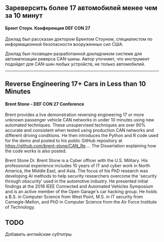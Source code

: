 ## Зареверсить более 17 автомобилей менее чем за 10 минут

#### Брент Стоун. Конференция DEF CON 27

Доклад был рассказан доктором Брентом Стоуном, специалистом по информационной безопасности вооруженных сил США.

Доклад был посвящен разработанной докладчиком системе для автоматизации реверса CAN-шины. Автор уточняет, что инструмент подойдет для CAN-шин любых устройств, не только автомобилей.


---

## Reverse Engineering 17+ Cars in Less than 10 Minutes

#### Brent Stone - DEF CON 27 Conference

Brent provides a live demonstration reversing engineering 17 or more unknown passenger vehicle CAN networks in under 10 minutes using new automated techniques. These unsupervised techniques are over 90% accurate and consistent when tested using production CAN networks and different driving conditions. He then introduces the Python and R code used for the demo and posted to his public GitHub repository at https://github.com/brent-stone/CAN_Re.... The Dissertation explaining how the code works is also posted.

Brent Stone
Dr. Brent Stone is a Cyber officer with the U.S. Military. His professional experience includes 10 years of IT and cyber work in North America, the Middle East, and Asia. The focus of his PhD research was developing AI methods to help security researchers overcome the 'security through obscurity' used in the automotive industry. He presented initial findings at the 2018 IEEE Connected and Automated Vehicles Symposium and is an active member of the Open Garage's car hacking group. He holds a B.S. in Computer Science from West Point, M.S. in IT security from Carnegie-Mellon, and PhD in Computer Science from the Air Force Institute of Technology.

## TODO
Добавить английские субтитры
